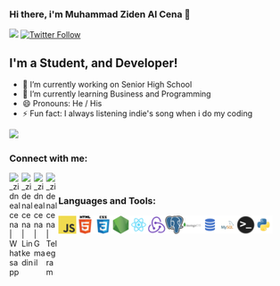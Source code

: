 ### Hi there, i'm Muhammad Ziden Al Cena 👋

<a href="https://www.instagram.com/_zidenalcena/">
<img src="https://img.shields.io/badge/FOLLOW_@zidenalcena-1.1k-E4405F?logo=instagram&style=for-the-badge" /></a>

<a href="https://twitter.com/zidenalcena?s=09">
<img alt="Twitter Follow" src="https://img.shields.io/twitter/follow/zidenalcena?color=1DA1F2&logo=twitter&style=for-the-badge" /></a>

<br>
 
## I'm a Student, and Developer!

<!-- Here are some ideas to get you started:
- 👯 I’m looking to collaborate on ...
- 🤔 I’m looking for help with ... 
- 📫 How to reach me: Gmail - alcenaziden@gmail.com
- 💬 Ask me about ...  -->

- 🔭 I’m currently working on Senior High School
- 🌱 I’m currently learning Business and Programming
- 😄 Pronouns: He / His
- ⚡ Fun fact: I always listening indie's song when i do my coding

<img src="https://github-readme-stats.vercel.app/api?username=zidenalcena&&show_icons=true&title_color=ffffff&icon_color=bb2acf&text_color=daf7dc&bg_color=0D1117">

### Connect with me:

<a href="https://api.whatsapp.com/send?phone=6281336872117">
<img align="left" alt="_zidnealcena | Whatsapp" width="22px" src="https://simpleicons.org/icons/whatsapp.svg"/></a>

<a href="https://www.linkedin.com/in/zidenalcena/">
<img align="left" alt="_zidenalcena | Linkedin" width="22px" src="https://simpleicons.org/icons/linkedin.svg"></a>

<a href="mailto:alcenaziden@gmail.com">
<img align="left" alt="_zidnealcena | Gmail" width="22px" src="https://simpleicons.org/icons/gmail.svg"/></a>

<a href="https://t.me/alcenaa">
<img align="left" alt="_zidenalcena | Telegram" width="22px" src="https://simpleicons.org/icons/telegram.svg"/></a>

<br/>
 
### Languages and Tools:
 
<img align="left" height="32" width="32" src="https://raw.githubusercontent.com/github/explore/80688e429a7d4ef2fca1e82350fe8e3517d3494d/topics/javascript/javascript.png" />
<img align="left" height="32" width="32" src="https://raw.githubusercontent.com/github/explore/80688e429a7d4ef2fca1e82350fe8e3517d3494d/topics/html/html.png" />
<img align="left" height="32" width="32" src="https://raw.githubusercontent.com/github/explore/80688e429a7d4ef2fca1e82350fe8e3517d3494d/topics/css/css.png" />
<img align="left" height="32" width="32" src="https://raw.githubusercontent.com/github/explore/80688e429a7d4ef2fca1e82350fe8e3517d3494d/topics/nodejs/nodejs.png" />
<img align="left" height="32" width="32" src="https://raw.githubusercontent.com/github/explore/80688e429a7d4ef2fca1e82350fe8e3517d3494d/topics/react/react.png" />
<img align="left" height="32" width="32" src="https://raw.githubusercontent.com/github/explore/80688e429a7d4ef2fca1e82350fe8e3517d3494d/topics/redux/redux.png" />
<img align="" height="32" width="32" src="https://raw.githubusercontent.com/github/explore/80688e429a7d4ef2fca1e82350fe8e3517d3494d/topics/python/python.png" />
<img align="left" height="32" width="32" src="https://raw.githubusercontent.com/github/explore/80688e429a7d4ef2fca1e82350fe8e3517d3494d/topics/postgresql/postgresql.png" />
<img align="left" height="32" width="32" src="https://raw.githubusercontent.com/github/explore/80688e429a7d4ef2fca1e82350fe8e3517d3494d/topics/mongodb/mongodb.png" />
<img align="left" height="32" width="32" src="https://raw.githubusercontent.com/github/explore/80688e429a7d4ef2fca1e82350fe8e3517d3494d/topics/sql/sql.png" />
<img align="left" height="32" width="32" src="https://raw.githubusercontent.com/github/explore/80688e429a7d4ef2fca1e82350fe8e3517d3494d/topics/mysql/mysql.png" />
<img align="left" height="32" width="32" src="https://raw.githubusercontent.com/github/explore/80688e429a7d4ef2fca1e82350fe8e3517d3494d/topics/terminal/terminal.png" />
